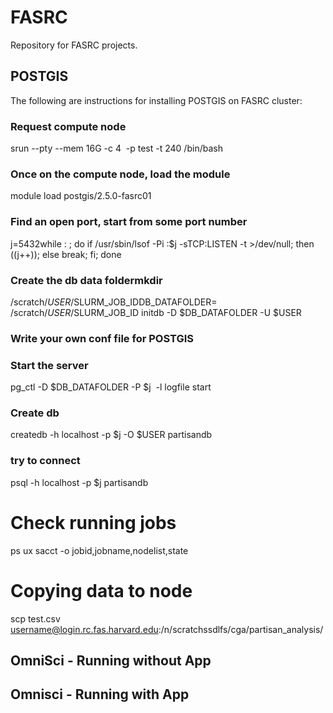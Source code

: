 # FASRC
Repository for FASRC projects.

## POSTGIS 

The following are instructions for installing POSTGIS on FASRC cluster:

### Request compute node
srun --pty --mem 16G -c 4  -p test -t 240 /bin/bash

### Once on the compute node, load the module
module load postgis/2.5.0-fasrc01

### Find an open port, start from some port number
j=5432while : ; do if /usr/sbin/lsof -Pi :$j -sTCP:LISTEN -t >/dev/null; then ((j++)); else break; fi; done

### Create the db data foldermkdir  
/scratch/$USER/$SLURM_JOB_IDDB_DATAFOLDER= /scratch/$USER/$SLURM_JOB_ID
initdb -D $DB_DATAFOLDER -U $USER

### Write your own conf file for POSTGIS

### Start the server
pg_ctl -D $DB_DATAFOLDER -P $j  -l logfile start

### Create db
createdb -h localhost -p $j -O $USER partisandb

### try to connect 
psql -h localhost -p $j partisandb

# Check running jobs
ps ux
sacct -o jobid,jobname,nodelist,state

# Copying data to node
scp test.csv username@login.rc.fas.harvard.edu:/n/scratchssdlfs/cga/partisan_analysis/

## OmniSci - Running without App
## Omnisci - Running with App

